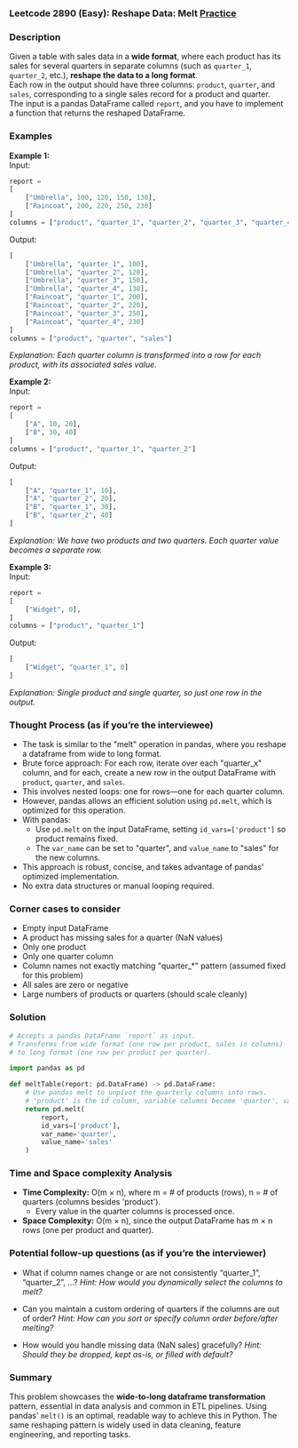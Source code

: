 ### Leetcode 2890 (Easy): Reshape Data: Melt [Practice](https://leetcode.com/problems/reshape-data-melt)

### Description  
Given a table with sales data in a **wide format**, where each product has its sales for several quarters in separate columns (such as `quarter_1`, `quarter_2`, etc.), **reshape the data to a long format**.  
Each row in the output should have three columns: `product`, `quarter`, and `sales`, corresponding to a single sales record for a product and quarter.  
The input is a pandas DataFrame called `report`, and you have to implement a function that returns the reshaped DataFrame.

### Examples  

**Example 1:**  
Input:  
```python
report =
[
    ["Umbrella", 100, 120, 150, 130],
    ["Raincoat", 200, 220, 250, 230]
]
columns = ["product", "quarter_1", "quarter_2", "quarter_3", "quarter_4"]
```
Output:  
```python
[
    ["Umbrella", "quarter_1", 100],
    ["Umbrella", "quarter_2", 120],
    ["Umbrella", "quarter_3", 150],
    ["Umbrella", "quarter_4", 130],
    ["Raincoat", "quarter_1", 200],
    ["Raincoat", "quarter_2", 220],
    ["Raincoat", "quarter_3", 250],
    ["Raincoat", "quarter_4", 230]
]
columns = ["product", "quarter", "sales"]
```
*Explanation: Each quarter column is transformed into a row for each product, with its associated sales value.*

**Example 2:**  
Input:  
```python
report =
[
    ["A", 10, 20],
    ["B", 30, 40]
]
columns = ["product", "quarter_1", "quarter_2"]
```
Output:  
```python
[
    ["A", "quarter_1", 10],
    ["A", "quarter_2", 20],
    ["B", "quarter_1", 30],
    ["B", "quarter_2", 40]
]
```
*Explanation: We have two products and two quarters. Each quarter value becomes a separate row.*

**Example 3:**  
Input:  
```python
report =
[
    ["Widget", 0],
]
columns = ["product", "quarter_1"]
```
Output:  
```python
[
    ["Widget", "quarter_1", 0]
]
```
*Explanation: Single product and single quarter, so just one row in the output.*

### Thought Process (as if you’re the interviewee)  
- The task is similar to the "melt" operation in pandas, where you reshape a dataframe from wide to long format.
- Brute force approach: For each row, iterate over each "quarter_x" column, and for each, create a new row in the output DataFrame with `product`, `quarter`, and `sales`.
- This involves nested loops: one for rows⁠—one for each quarter column.
- However, pandas allows an efficient solution using `pd.melt`, which is optimized for this operation.
- With pandas:
  - Use `pd.melt` on the input DataFrame, setting `id_vars=['product']` so product remains fixed.
  - The `var_name` can be set to "quarter", and `value_name` to "sales" for the new columns.
- This approach is robust, concise, and takes advantage of pandas' optimized implementation.  
- No extra data structures or manual looping required.

### Corner cases to consider  
- Empty input DataFrame
- A product has missing sales for a quarter (NaN values)
- Only one product
- Only one quarter column
- Column names not exactly matching "quarter_\*" pattern (assumed fixed for this problem)
- All sales are zero or negative  
- Large numbers of products or quarters (should scale cleanly)

### Solution

```python
# Accepts a pandas DataFrame `report` as input.
# Transforms from wide format (one row per product, sales in columns)
# to long format (one row per product per quarter).

import pandas as pd

def meltTable(report: pd.DataFrame) -> pd.DataFrame:
    # Use pandas melt to unpivot the quarterly columns into rows.
    # 'product' is the id column, variable columns become 'quarter', values as 'sales'
    return pd.melt(
        report,
        id_vars=['product'],
        var_name='quarter',
        value_name='sales'
    )
```

### Time and Space complexity Analysis  

- **Time Complexity:** O(m × n), where m = # of products (rows), n = # of quarters (columns besides 'product').  
  - Every value in the quarter columns is processed once.
- **Space Complexity:** O(m × n), since the output DataFrame has m × n rows (one per product and quarter).

### Potential follow-up questions (as if you’re the interviewer)  

- What if column names change or are not consistently “quarter_1”, “quarter_2”, ...?
  *Hint: How would you dynamically select the columns to melt?*

- Can you maintain a custom ordering of quarters if the columns are out of order?
  *Hint: How can you sort or specify column order before/after melting?*

- How would you handle missing data (NaN sales) gracefully?
  *Hint: Should they be dropped, kept as-is, or filled with default?*

### Summary
This problem showcases the **wide-to-long dataframe transformation** pattern, essential in data analysis and common in ETL pipelines. Using pandas' `melt()` is an optimal, readable way to achieve this in Python. The same reshaping pattern is widely used in data cleaning, feature engineering, and reporting tasks.